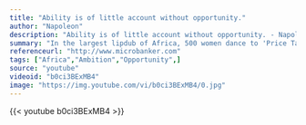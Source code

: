 ```yaml
---
title: "Ability is of little account without opportunity."
author: "Napoleon"
description: "Ability is of little account without opportunity. - Napoleon quotes from GetInspired365.com"
summary: "In the largest lipdub of Africa, 500 women dance to 'Price Tag' by Jessie J ft. B.o.B. Every single one of these strong and resourceful women has started a business of her own. Their dream is to show you and Jessie J how this has impacted their lives!"
referenceurl: "http://www.microbanker.com"
tags: ["Africa","Ambition","Opportunity",]
source: "youtube"
videoid: "b0ci3BExMB4"
image: "https://img.youtube.com/vi/b0ci3BExMB4/0.jpg"
---
```


{{< youtube b0ci3BExMB4 >}}
